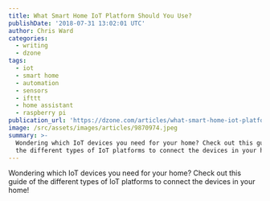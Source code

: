 ```yaml
---
title: What Smart Home IoT Platform Should You Use?
publishDate: '2018-07-31 13:02:01 UTC'
author: Chris Ward
categories:
  - writing
  - dzone
tags:
  - iot
  - smart home
  - automation
  - sensors
  - ifttt
  - home assistant
  - raspberry pi
publication_url: 'https://dzone.com/articles/what-smart-home-iot-platform-should-you-use'
image: /src/assets/images/articles/9870974.jpeg
summary: >-
  Wondering which IoT devices you need for your home? Check out this guide of
  the different types of IoT platforms to connect the devices in your home!
---
```

Wondering which IoT devices you need for your home? Check out this guide of the different types of IoT platforms to connect the devices in your home!

